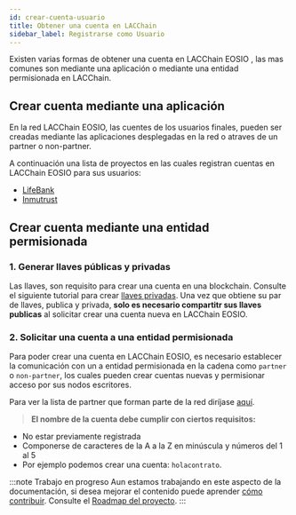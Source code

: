 ```yaml
---
id: crear-cuenta-usuario
title: Obtener una cuenta en LACChain
sidebar_label: Registrarse como Usuario
---
```


Existen varias formas de obtener una cuenta en LACChain EOSIO , las mas comunes son mediante una aplicación o mediante una entidad permisionada en LACChain.


## Crear cuenta mediante una aplicación

En la red LACChain EOSIO, las cuentes de los usuarios finales, pueden ser creadas mediante las aplicaciones desplegadas en la red o atraves de un partner o non-partner.

A continuación una lista de proyectos en las cuales registran cuentas en LACChain EOSIO para sus usuarios:

- [LifeBank](https://lifebank.io/)
- [Inmutrust](https://inmutrust.com/)


## Crear cuenta mediante una entidad permisionada

### 1. Generar llaves públicas y privadas

Las llaves, son requisito para crear una cuenta en una blockchain. Consulte el siguiente tutorial para crear [llaves privadas](./llaves-privadas). Una vez que obtiene su par de llaves, publica y privada, **solo es necesario compartitr sus llaves publicas** al solicitar crear una cuenta nueva en LACChain EOSIO.

###  2. Solicitar una cuenta a una entidad permisionada

Para poder crear una cuenta en LACChain EOSIO, es necesario establecer la comunicación con un a entidad permisionada en la cadena como `partner` o `non-partner`, los cuales pueden crear cuentas nuevas y permisionar acceso por sus nodos escritores.

Para ver la lista de partner que forman parte de la red diríjase [aquí](./partners).

> **El nombre de la cuenta debe cumplir con ciertos requisitos:**
 - No estar previamente registrada
 - Componerse de caracteres de la A a la Z en minúscula y números del 1 al 5 
 - Por ejemplo podemos crear una cuenta: `holacontrato`.


:::note Trabajo en progreso
Aun estamos trabajando en este aspecto de la documentación, si desea mejorar el contenido puede aprender [cómo contribuir](./contribuir). Consulte el [Roadmap del proyecto](../roadmap).
:::